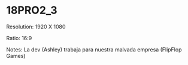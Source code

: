 # 18PRO2_3
Resolution:
1920 X 1080

Ratio: 
16:9


Notes:
La dev (Ashley) trabaja para nuestra malvada empresa (FlipFlop Games)